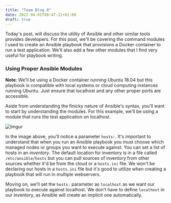 ```yaml
---
title: "Team Blog 8"
date: 2022-04-01T08:47:11+01:00
draft: true
---
```


Today's post, will discuss the utility of Ansible and other similar tools provides developers. For this post, we'll be covering the command modules I used to create an Ansible playbook that provisions a Docker container to run a test application. We'll also add a few other modules that I find very useful for playbook writing. 

<h3>Using Proper Ansible Modules</h3>

**Note**: We'll be using a Docker container running Ubuntu 18.04 but this playbook is compatible with local systems or cloud computing instances running Ubuntu. Just ensure that localhost and any other proper ports are accessible. 

Aside from understanding the finicky nature of Ansible's syntax, you'll want to start by understanding the modules. For this example, we'll be using a module that runs the test application on localhost.

![Imgur](https://i.imgur.com/xuBKYXq.png)

In the image above, you'll notice a parameter `hosts:`. It's important to understand that when you run an Ansible playbook you must choose which managed nodes or groups you want to execute against. You can set a list of hosts in an *inventory*. The default location for inventory is in a file called `/etc/ansible/hosts` but you can pull sources of inventory from other sources whether it'd be from the cloud or a `hosts.ini` file. We won't be declaring our hosts in a `hosts.ini` file but it's good to utilize when creating a playbook that will run in multiple webservers.

Moving on, we'll set the `hosts:` parameter as `localhost` as we want our playbook to execute against localhost. We don't have to define `localhost` in our inventory, as Ansible will create an implicit one automatically. 
